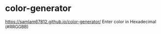 # color-generator

https://samlam67812.github.io/color-generator/
Enter color in Hexadecimal (#RRGGBB) 

